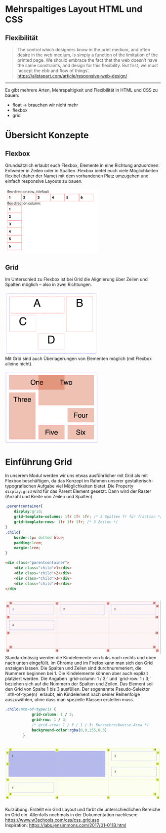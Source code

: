 # Mehrspaltiges Layout HTML und CSS
## Flexibilität
> The control which designers know in the print medium, and often desire in the web medium, is simply a function of the limitation of the printed page. We should embrace the fact that the web doesn’t have the same constraints, and design for this flexibility. But first, we must 'accept the ebb and flow of things'. <br/>
https://alistapart.com/article/responsive-web-design/
***
Es gibt mehrere Arten, Mehrspaltigkeit und Flexibilität in HTML und CSS zu bauen:
* float -> brauchen wir nicht mehr 
* flexbox
* grid 

# Übersicht Konzepte
## Flexbox
Grundsätzlich erlaubt euch Flexbox, Elemente in eine Richtung anzuordnen: Entweder in Zeilen oder in Spalten. Flexbox bietet euch viele Möglichkeiten flexibel (daher der Name) mit dem vorhandenen Platz umzugehen und einfach responsive Layouts zu bauen. <br/><br/>
<img src="../assets/flexboxdir.png" width="300"/><br/>

## Grid
Im Unterschied zu Flexbox ist bei Grid die Alignierung über Zeilen und Spalten möglich – also in zwei Richtungen. 
<br/><br/>
<img src="../assets/grid.png" width="300"/><br/>
Mit Grid sind auch Überlagerungen von Elementen möglich (mit Flexbox alleine nicht). 
<br/><br/>
<img src="../assets/grid-ueberlagerung.png" width="300"/><br/>

# Einführung Grid 
In unserem Modul werden wir uns etwas ausführlicher mit Grid als mit Flexbox beschäftigen, da das Konzept im Rahmen unserer gestalterisch-typografischen Aufgabe viel Möglichkeiten bietet.
Die Property `display:grid` wird für das Parent Element gesetzt. Dann wird der Raster (Anzahl und Breite von Zeilen und Spalten)
```css
.parentcontainer{
    display:grid; 
    grid-template-columns: 1fr 1fr 1fr; /* 3 Spalten fr für fraction */
    grid-template-rows: 1fr 1fr 1fr; /* 3 Zeilen */
}
.child{
    border:1px dotted blue;
    padding:1rem;
    margin:1rem;
}
```
```html
<div class="parentcontainer">
    <div class="child">1</div>
    <div class="child">2</div>
    <div class="child">3</div>
    <div class="child">4</div>
</div
```
<br/>
<img src="../assets/grid-chrome.png" width="600"/><br/>
Standardmässig werden die Kindelemente von links nach rechts und oben nach unten eingefüllt. 
Im Chrome und im Firefox kann man sich den Grid anzeigen lassen. Die Spalten und Zeilen sind durchnummeriert, die Nummern beginnen bei 1. Die Kindelemente können aber auch explizit platziert werden. Die Angaben `grid-column: 1 / 3;` und `grid-row: 1 / 3;` beziehen sich auf die Nummern der Spalten und Zeilen. Das Element soll den Grid von Spalte 1 bis 3 ausfüllen. Der sogenannte Pseudo-Selektor `:nth-of-type(n)` erlaubt, ein Kindelement nach seiner Reihenfolge auszuwählen, ohne dass man spezielle Klassen erstellen muss.

```css
.child:nth-of-type(1) {
            grid-column: 1 / 3;
            grid-row: 1 / 3;
            /* grid-area: 1 / 3 / 1 / 3; Kurzschreibweise Area */
            background-color:rgba(0,0,255,0.3)
        }
```
<br/>
<img src="../assets/grid-chrome2.png" width="600"/><br/>

Kurzübung: Erstellt ein Grid Layout und färbt die unterschiedlichen Bereiche im Grid ein. 
Allenfalls nochmals in der Dokumentation nachlesen: https://www.w3schools.com/css/css_grid.asp <br/>
Inspiration: https://labs.jensimmons.com/2017/01-011B.html <br/>

